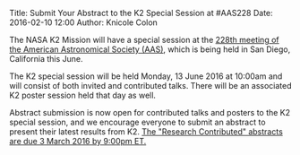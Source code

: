 Title: Submit Your Abstract to the K2 Special Session at #AAS228
Date: 2016-02-10 12:00
Author: Knicole Colon

The NASA K2 Mission will have a
special session at the
[228th meeting of the American Astronomical Society (AAS)](https://aas.org/meetings/aas228),
which is being held in San Diego,
California this June.

The K2 special session will be held Monday, 13 June 2016 at 10:00am and
will consist of both invited and contributed talks.  There will be an
associated K2 poster session held that day as well.

Abstract submission is now open for contributed talks and
posters to the K2 special session, and we encourage everyone to submit an abstract to present
their latest results from K2. [The "Research Contributed" abstracts are due 3 March 2016 by 9:00pm
ET.](http://aas.org/meetings/aas228/abstracts)



